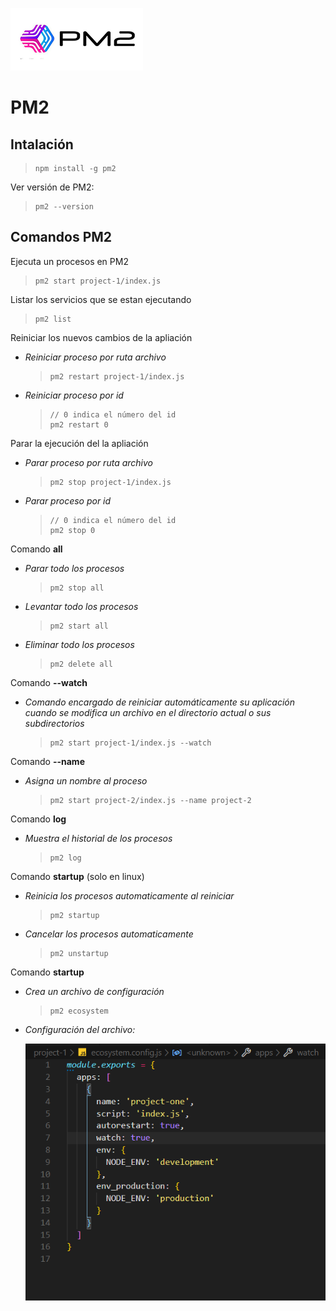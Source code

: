 ![PM2 logo](https://github.com/FernandoMendozaE/ApuntesDesarrollo/blob/master/image/pm2.png)

# PM2

## Intalación

> ```
> npm install -g pm2
> ```

Ver versión de PM2:

> ```
> pm2 --version
> ```

## Comandos PM2

Ejecuta un procesos en PM2

> ```
> pm2 start project-1/index.js
> ```

Listar los servicios que se estan ejecutando

> ```
> pm2 list
> ```

Reiniciar los nuevos cambios de la apliación

- _Reiniciar proceso por ruta archivo_
  > ```
  > pm2 restart project-1/index.js
  > ```
- _Reiniciar proceso por id_

  > ```
  > // 0 indica el número del id
  > pm2 restart 0
  > ```

Parar la ejecución del la apliación

- _Parar proceso por ruta archivo_
  > ```
  > pm2 stop project-1/index.js
  > ```
- _Parar proceso por id_

  > ```
  > // 0 indica el número del id
  > pm2 stop 0
  > ```

Comando **all**

- _Parar todo los procesos_

  > ```
  > pm2 stop all
  > ```

- _Levantar todo los procesos_

  > ```
  > pm2 start all
  > ```

- _Eliminar todo los procesos_

  > ```
  > pm2 delete all
  > ```

Comando **--watch**

- _Comando encargado de reiniciar automáticamente su aplicación cuando se modifica un archivo en el directorio actual o sus subdirectorios_

  > ```
  > pm2 start project-1/index.js --watch
  > ```

Comando **--name**

- _Asigna un nombre al proceso_

  > ```
  > pm2 start project-2/index.js --name project-2
  > ```

Comando **log**

- _Muestra el historial de los procesos_

  > ```
  > pm2 log
  > ```

Comando **startup** (solo en linux)

- _Reinicia los procesos automaticamente al reiniciar_

  > ```
  > pm2 startup
  > ```

- _Cancelar los procesos automaticamente_

  > ```
  > pm2 unstartup
  > ```

Comando **startup**

- _Crea un archivo de configuración_

  > ```
  > pm2 ecosystem
  > ```

- _Configuración del archivo:_

  ![github](https://github.com/FernandoMendozaE/ApuntesDesarrollo/blob/master/image/ConfiguracionPM2.PNG)
